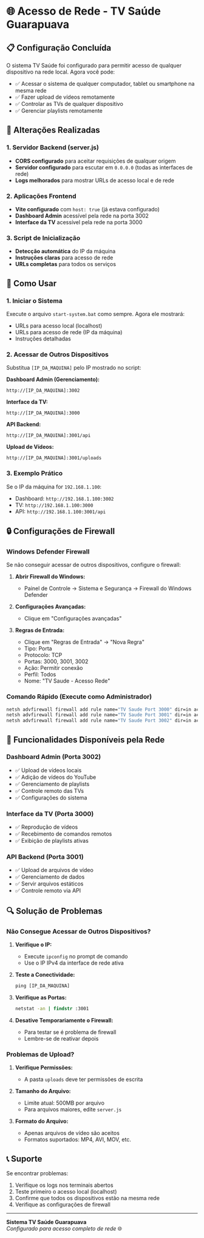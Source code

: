# 🌐 Acesso de Rede - TV Saúde Guarapuava

## 📋 Configuração Concluída

O sistema TV Saúde foi configurado para permitir acesso de qualquer dispositivo na rede local. Agora você pode:

- ✅ Acessar o sistema de qualquer computador, tablet ou smartphone na mesma rede
- ✅ Fazer upload de vídeos remotamente
- ✅ Controlar as TVs de qualquer dispositivo
- ✅ Gerenciar playlists remotamente

## 🔧 Alterações Realizadas

### 1. Servidor Backend (server.js)
- **CORS configurado** para aceitar requisições de qualquer origem
- **Servidor configurado** para escutar em `0.0.0.0` (todas as interfaces de rede)
- **Logs melhorados** para mostrar URLs de acesso local e de rede

### 2. Aplicações Frontend
- **Vite configurado** com `host: true` (já estava configurado)
- **Dashboard Admin** acessível pela rede na porta 3002
- **Interface da TV** acessível pela rede na porta 3000

### 3. Script de Inicialização
- **Detecção automática** do IP da máquina
- **Instruções claras** para acesso de rede
- **URLs completas** para todos os serviços

## 🚀 Como Usar

### 1. Iniciar o Sistema
Execute o arquivo `start-system.bat` como sempre. Agora ele mostrará:
- URLs para acesso local (localhost)
- URLs para acesso de rede (IP da máquina)
- Instruções detalhadas

### 2. Acessar de Outros Dispositivos
Substitua `[IP_DA_MAQUINA]` pelo IP mostrado no script:

**Dashboard Admin (Gerenciamento):**
```
http://[IP_DA_MAQUINA]:3002
```

**Interface da TV:**
```
http://[IP_DA_MAQUINA]:3000
```

**API Backend:**
```
http://[IP_DA_MAQUINA]:3001/api
```

**Upload de Vídeos:**
```
http://[IP_DA_MAQUINA]:3001/uploads
```

### 3. Exemplo Prático
Se o IP da máquina for `192.168.1.100`:
- Dashboard: `http://192.168.1.100:3002`
- TV: `http://192.168.1.100:3000`
- API: `http://192.168.1.100:3001/api`

## 🔒 Configurações de Firewall

### Windows Defender Firewall
Se não conseguir acessar de outros dispositivos, configure o firewall:

1. **Abrir Firewall do Windows:**
   - Painel de Controle → Sistema e Segurança → Firewall do Windows Defender

2. **Configurações Avançadas:**
   - Clique em "Configurações avançadas"

3. **Regras de Entrada:**
   - Clique em "Regras de Entrada" → "Nova Regra"
   - Tipo: Porta
   - Protocolo: TCP
   - Portas: 3000, 3001, 3002
   - Ação: Permitir conexão
   - Perfil: Todos
   - Nome: "TV Saude - Acesso Rede"

### Comando Rápido (Execute como Administrador)
```cmd
netsh advfirewall firewall add rule name="TV Saude Port 3000" dir=in action=allow protocol=TCP localport=3000
netsh advfirewall firewall add rule name="TV Saude Port 3001" dir=in action=allow protocol=TCP localport=3001
netsh advfirewall firewall add rule name="TV Saude Port 3002" dir=in action=allow protocol=TCP localport=3002
```

## 📱 Funcionalidades Disponíveis pela Rede

### Dashboard Admin (Porta 3002)
- ✅ Upload de vídeos locais
- ✅ Adição de vídeos do YouTube
- ✅ Gerenciamento de playlists
- ✅ Controle remoto das TVs
- ✅ Configurações do sistema

### Interface da TV (Porta 3000)
- ✅ Reprodução de vídeos
- ✅ Recebimento de comandos remotos
- ✅ Exibição de playlists ativas

### API Backend (Porta 3001)
- ✅ Upload de arquivos de vídeo
- ✅ Gerenciamento de dados
- ✅ Servir arquivos estáticos
- ✅ Controle remoto via API

## 🔍 Solução de Problemas

### Não Consegue Acessar de Outros Dispositivos?

1. **Verifique o IP:**
   - Execute `ipconfig` no prompt de comando
   - Use o IP IPv4 da interface de rede ativa

2. **Teste a Conectividade:**
   ```cmd
   ping [IP_DA_MAQUINA]
   ```

3. **Verifique as Portas:**
   ```cmd
   netstat -an | findstr :3001
   ```

4. **Desative Temporariamente o Firewall:**
   - Para testar se é problema de firewall
   - Lembre-se de reativar depois

### Problemas de Upload?

1. **Verifique Permissões:**
   - A pasta `uploads` deve ter permissões de escrita

2. **Tamanho do Arquivo:**
   - Limite atual: 500MB por arquivo
   - Para arquivos maiores, edite `server.js`

3. **Formato do Arquivo:**
   - Apenas arquivos de vídeo são aceitos
   - Formatos suportados: MP4, AVI, MOV, etc.

## 📞 Suporte

Se encontrar problemas:
1. Verifique os logs nos terminais abertos
2. Teste primeiro o acesso local (localhost)
3. Confirme que todos os dispositivos estão na mesma rede
4. Verifique as configurações de firewall

---

**Sistema TV Saúde Guarapuava**  
*Configurado para acesso completo de rede* 🌐
